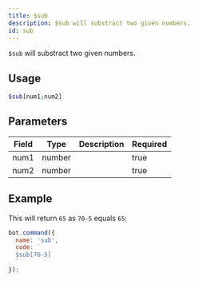 ```yaml
---
title: $sub 
description: $sub will substract two given numbers.
id: sub
---
```


`$sub` will substract two given numbers.

## Usage

```php
$sub[num1;num2]
```

## Parameters 


| Field | Type   | Description | Required |
| ----- | ------ | ----------- | -------- |
| num1  | number |             | true      |
| num2  | number |             | true      |

## Example

This will return `65` as `70-5` equals `65`: 

```javascript
bot.command({
  name: 'sub',
  code: `
  $sub[70-5]
  `
});
```